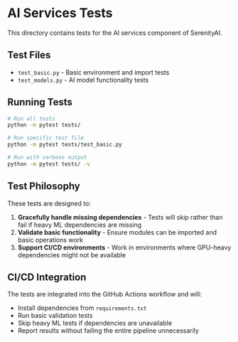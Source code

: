 # AI Services Tests

This directory contains tests for the AI services component of SerenityAI.

## Test Files

- `test_basic.py` - Basic environment and import tests
- `test_models.py` - AI model functionality tests

## Running Tests

```bash
# Run all tests
python -m pytest tests/

# Run specific test file
python -m pytest tests/test_basic.py

# Run with verbose output
python -m pytest tests/ -v
```

## Test Philosophy

These tests are designed to:
1. **Gracefully handle missing dependencies** - Tests will skip rather than fail if heavy ML dependencies are missing
2. **Validate basic functionality** - Ensure modules can be imported and basic operations work
3. **Support CI/CD environments** - Work in environments where GPU-heavy dependencies might not be available

## CI/CD Integration

The tests are integrated into the GitHub Actions workflow and will:
- Install dependencies from `requirements.txt`
- Run basic validation tests
- Skip heavy ML tests if dependencies are unavailable
- Report results without failing the entire pipeline unnecessarily
